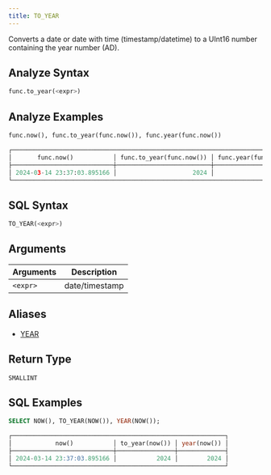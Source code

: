 ```yaml
---
title: TO_YEAR
---
```


Converts a date or date with time (timestamp/datetime) to a UInt16 number containing the year number (AD).

## Analyze Syntax

```python
func.to_year(<expr>)
```

## Analyze Examples

```python
func.now(), func.to_year(func.now()), func.year(func.now())

┌───────────────────────────────────────────────────────────────────────────────┐
│       func.now()           │ func.to_year(func.now()) │ func.year(func.now()) │
├────────────────────────────┼──────────────────────────┼───────────────────────┤
│ 2024-03-14 23:37:03.895166 │                     2024 │                  2024 │
└───────────────────────────────────────────────────────────────────────────────┘
```

## SQL Syntax

```sql
TO_YEAR(<expr>)
```

## Arguments

| Arguments | Description    |
|-----------|----------------|
| `<expr>`  | date/timestamp |

## Aliases

- [YEAR](year)

## Return Type

 `SMALLINT`

## SQL Examples

```sql
SELECT NOW(), TO_YEAR(NOW()), YEAR(NOW());

┌───────────────────────────────────────────────────────────┐
│            now()           │ to_year(now()) │ year(now()) │
├────────────────────────────┼────────────────┼─────────────┤
│ 2024-03-14 23:37:03.895166 │           2024 │        2024 │
└───────────────────────────────────────────────────────────┘
```